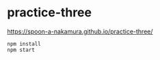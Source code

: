 # practice-three

https://spoon-a-nakamura.github.io/practice-three/

```
npm install
npm start
```
